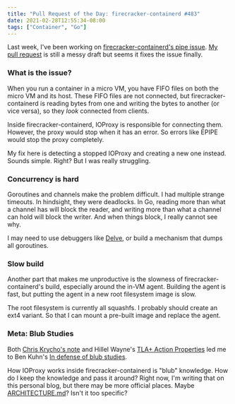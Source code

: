 ```yaml
---
title: "Pull Request of the Day: firecracker-containerd #483"
date: 2021-02-28T12:55:34-08:00
tags: ["Container", "Go"]
---
```


Last week, I've been working on [firecracker-containerd's pipe issue](https://github.com/firecracker-microvm/firecracker-containerd/issues/482). [My pull request](https://github.com/firecracker-microvm/firecracker-containerd/pull/483) is still a messy draft but seems it fixes the issue finally.

### What is the issue?

When you run a container in a micro VM, you have FIFO files on both the micro VM and its host. These FIFO files are not connected, but firecracker-containerd is reading bytes from one and writing the bytes to another (or vice versa), so they *look* connected from clients.

Inside firecracker-containerd, IOProxy is responsible for connecting them. However, the proxy would stop when it has an error. So errors like EPIPE would stop the proxy completely.

My fix here is detecting a stopped IOProxy and creating a new one instead. Sounds simple. Right? But I was really struggling.

### Concurrency is hard

Goroutines and channels make the problem difficult. I had multiple strange timeouts. In hindsight, they were deadlocks. In Go, reading more than what a channel has will block the reader, and writing more than what a channel can hold will block the writer. And when things block, I really cannot see why.

I may need to use debuggers like [Delve](https://github.com/go-delve/delve), or build a mechanism that dumps all goroutines.

### Slow build

Another part that makes me unproductive is the slowness of firecracker-containerd's build, especially around the in-VM agent. Building the agent is fast, but putting the agent in a new root filesystem image is slow.

The root filesystem is currently all squashfs. I probably should create an ext4 variant. So that I can mount a pre-built image and replace the agent.

### Meta: Blub Studies

Both [Chris Krycho's note](https://v5.chriskrycho.com/notes/2021-02-28-1004/) and Hillel Wayne's [TLA+ Action Properties](https://www.hillelwayne.com/post/action-properties/) led me to Ben Kuhn's [In defense of blub studies](https://www.benkuhn.net/blub/).

How IOProxy works inside firecracker-containerd is "blub" knowledge. How do I keep the knowledge and pass it around? Right now, I'm writing that on this personal blog, but there may be more official places. Maybe [ARCHITECTURE.md](https://matklad.github.io/2021/02/06/ARCHITECTURE.md.html)? Isn't it too specific?


